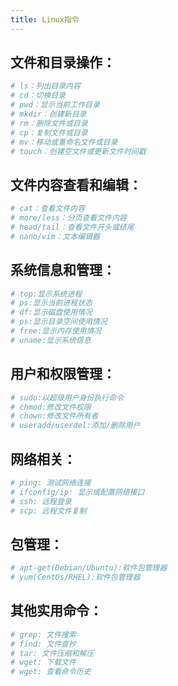 ```yaml
---
title: Linux指令
---
```


## 文件和目录操作：
```bash
# ls：列出目录内容
# cd：切换目录
# pwd：显示当前工作目录
# mkdir：创建新目录
# rm：删除文件或目录
# cp：复制文件或目录
# mv：移动或重命名文件或目录
# touch：创建空文件或更新文件时间戳
``` 

## 文件内容查看和编辑：
```bash
# cat：查看文件内容
# more/less：分页查看文件内容
# head/tail：查看文件开头或结尾
# nano/vim：文本编辑器
``` 

## 系统信息和管理：
```bash
# top:显示系统进程
# ps:显示当前进程状态
# df:显示磁盘使用情况
# ps:显示目录空间使用情况
# free:显示内存使用情况
# uname:显示系统信息
``` 

## 用户和权限管理：
```bash
# sudo:以超级用户身份执行命令
# chmod:修改文件权限
# chown:修改文件所有者
# useradd/userdel:添加/删除用户
```

## 网络相关：
```bash
# ping: 测试网络连接
# ifconfig/ip: 显示或配置网络接口
# ssh: 远程登录
# scp: 远程文件复制
```

## 包管理：
```bash
# apt-get(Debian/Ubuntu):软件包管理器
# yum(CentOs/RHEL):软件包管理器
```

## 其他实用命令：
```bash
# grep: 文件搜索
# find: 文件查抄
# tar: 文件压缩和解压
# wget: 下载文件
# wget: 查看命令历史
```